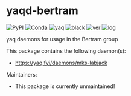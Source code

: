 # yaqd-bertram

[![PyPI](https://img.shields.io/pypi/v/yaqd-bertram)](https://pypi.org/project/yaqd-bertram)
[![Conda](https://img.shields.io/conda/vn/conda-forge/yaqd-bertram)](https://anaconda.org/conda-forge/yaqd-bertram)
[![yaq](https://img.shields.io/badge/framework-yaq-orange)](https://yaq.fyi/)
[![black](https://img.shields.io/badge/code--style-black-black)](https://black.readthedocs.io/)
[![ver](https://img.shields.io/badge/calver-YYYY.M.MICRO-blue)](https://calver.org/)
[![log](https://img.shields.io/badge/change-log-informational)](https://github.com/yaq-project/yaqd-bertram/-/blob/main/CHANGELOG.md)

yaq daemons for usage in the Bertram group

This package contains the following daemon(s):

- https://yaq.fyi/daemons/mks-labjack

Maintainers:

- This package is currently unmaintained!
